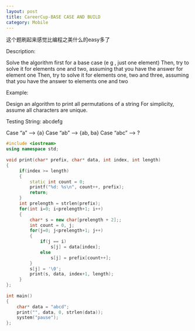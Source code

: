 ```yaml
---
layout: post
title: CareerCup-BASE CASE AND BUILD
category: Mobile
---
```


这个题刷起来感觉比编程之美什么的easy多了

Description: 

Solve the algorithm first for a base case (e g , just one element) Then, try to solve it for elements one and two, assuming that you have the answer for element one Then, try to solve it for elements one, two and three, assuming that you have the answer to elements one and two 

Example: 

Design an algorithm to print all permutations of a string For simplicity, assume all characters are unique.

Testing String: abcdefg

Case “a” --> {a}
Case “ab” --> {ab, ba}
Case “abc” --> ?

```c++
#include <iostream>  
using namespace std;  
  
void print(char* prefix, char* data, int index, int length)  
{  
     if(index >= length)  
     {  
         static int count = 0;  
         printf("%d: %s\n", count++, prefix);  
         return;  
     }  
     int prelength = strlen(prefix);  
     for(int i=0; i<prelength+1; i++)  
     {  
         char* s = new char[prelength + 2];;  
         int count = 0, j;  
         for(j=0; j<prelength+1; j++)  
         {  
             if(j == i)  
                 s[j] = data[index];  
             else  
                 s[j] = prefix[count++];  
         }  
         s[j] = '\0';  
         print(s, data, index+1, length);  
     }  
};  
  
int main()  
{  
    char* data = "abcd";  
    print("", data, 0, strlen(data));  
    system("pause");   
};  
```
